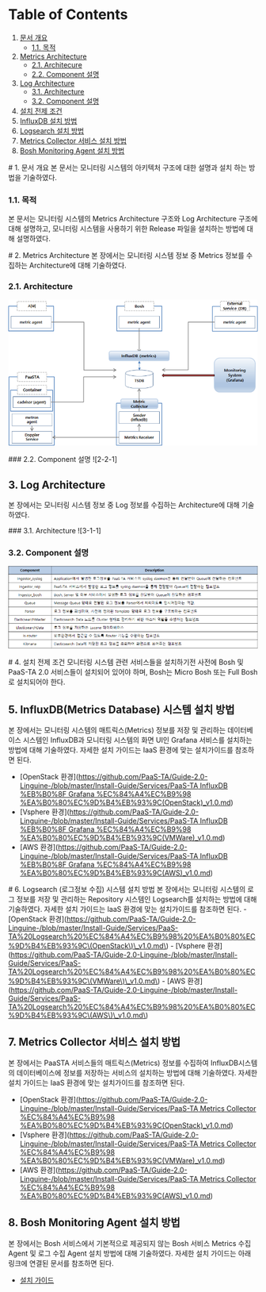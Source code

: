 # Table of Contents

1. [문서 개요](paas-ta.md#1)
   * [1.1. 목적](paas-ta.md#2)
2. [Metrics Architecture](paas-ta.md#3)
   * [2.1.  Architecure](paas-ta.md#4)
   * [2.2.  Component 설명](paas-ta.md#5)
3. [Log Architecture](paas-ta.md#6)
   * [3.1.  Architecture](paas-ta.md#7)
   * [3.2.  Component 설명](paas-ta.md#8)
4. [설치 전제 조건](paas-ta.md#9)
5. [InfluxDB 설치 방법](paas-ta.md#10)
6. [Logsearch 설치 방법](paas-ta.md#11)
7. [Metrics Collector 서비스 설치 방법](paas-ta.md#12)
8. [Bosh Monitoring Agent 설치 방법](paas-ta.md#13)

 \# 1. 문서 개요 본 문서는 모니터링 시스템의 아키텍처 구조에 대한 설명과 설치 하는 방법을 기술하였다.

### 1.1. 목적

본 문서는 모니터링 시스템의 Metrics Architecture 구조와 Log Architecture 구조에 대해 설명하고, 모니터링 시스템을 사용하기 위한 Release 파일을 설치하는 방법에 대해 설명하였다.

 \# 2. Metrics Architecture 본 장에서는 모니터링 시스템 정보 중 Metrics 정보를 수집하는 Architecture에 대해 기술하였다.

### 2.1. Architecture

![](../../../.gitbook/assets/2-1-1%20%2828%29.png)

 \#\#\# 2.2. Component 설명 !\[2-2-1\]

## 3. Log Architecture

본 장에서는 모니터링 시스템 정보 중 Log 정보를 수집하는 Architecture에 대해 기술하였다.

 \#\#\# 3.1. Architecture !\[3-1-1\]

### 3.2. Component 설명

![](../../../.gitbook/assets/3-2-1%20%286%29.png)

 \# 4. 설치 전제 조건 모니터링 시스템 관련 서비스들을 설치하기전 사전에 Bosh 및 PaaS-TA 2.0 서비스들이 설치되어 있어야 하며, Bosh는 Micro Bosh 또는 Full Bosh로 설치되어야 한다.

## 5. InfluxDB\(Metrics Database\) 시스템 설치 방법

본 장에서는 모니터링 시스템의 매트릭스\(Metrics\) 정보를 저장 및 관리하는 데이터베이스 시스템인 InfluxDB과 모니터링 시스템의 화면 UI인 Grafana 서비스를 설치하는 방법에 대해 기술하였다. 자세한 설치 가이드는 IaaS 환경에 맞는 설치가이드를 참조하면 된다.

* \[OpenStack 환경\]\([https://github.com/PaaS-TA/Guide-2.0-Linguine-/blob/master/Install-Guide/Services/PaaS-TA InfluxDB %EB%B0%8F Grafana %EC%84%A4%EC%B9%98 %EA%B0%80%EC%9D%B4%EB%93%9C\(OpenStack\)\_v1.0.md](https://github.com/PaaS-TA/Guide-2.0-Linguine-/blob/master/Install-Guide/Services/PaaS-TA%20InfluxDB%20%EB%B0%8F%20Grafana%20%EC%84%A4%EC%B9%98%20%EA%B0%80%EC%9D%B4%EB%93%9C%28OpenStack%29_v1.0.md)\)
* \[Vsphere  환경\]\([https://github.com/PaaS-TA/Guide-2.0-Linguine-/blob/master/Install-Guide/Services/PaaS-TA InfluxDB %EB%B0%8F Grafana %EC%84%A4%EC%B9%98 %EA%B0%80%EC%9D%B4%EB%93%9C\(VMWare\)\_v1.0.md](https://github.com/PaaS-TA/Guide-2.0-Linguine-/blob/master/Install-Guide/Services/PaaS-TA%20InfluxDB%20%EB%B0%8F%20Grafana%20%EC%84%A4%EC%B9%98%20%EA%B0%80%EC%9D%B4%EB%93%9C%28VMWare%29_v1.0.md)\)
* \[AWS 환경\]\([https://github.com/PaaS-TA/Guide-2.0-Linguine-/blob/master/Install-Guide/Services/PaaS-TA InfluxDB %EB%B0%8F Grafana %EC%84%A4%EC%B9%98 %EA%B0%80%EC%9D%B4%EB%93%9C\(AWS\)\_v1.0.md](https://github.com/PaaS-TA/Guide-2.0-Linguine-/blob/master/Install-Guide/Services/PaaS-TA%20InfluxDB%20%EB%B0%8F%20Grafana%20%EC%84%A4%EC%B9%98%20%EA%B0%80%EC%9D%B4%EB%93%9C%28AWS%29_v1.0.md)\)

 \# 6. Logsearch \(로그정보 수집\) 시스템 설치 방법 본 장에서는 모니터링 시스템의 로그 정보를 저장 및 관리하는 Repository 시스템인 Logsearch를 설치하는 방법에 대해 기술하였다. 자세한 설치 가이드는 IaaS 환경에 맞는 설치가이드를 참조하면 된다. - \[OpenStack 환경\]\(https://github.com/PaaS-TA/Guide-2.0-Linguine-/blob/master/Install-Guide/Services/PaaS-TA%20Logsearch%20%EC%84%A4%EC%B9%98%20%EA%B0%80%EC%9D%B4%EB%93%9C\(OpenStack\)\_v1.0.md\) - \[Vsphere 환경\]\(https://github.com/PaaS-TA/Guide-2.0-Linguine-/blob/master/Install-Guide/Services/PaaS-TA%20Logsearch%20%EC%84%A4%EC%B9%98%20%EA%B0%80%EC%9D%B4%EB%93%9C\(VMWare\)\_v1.0.md\) - \[AWS 환경\]\(https://github.com/PaaS-TA/Guide-2.0-Linguine-/blob/master/Install-Guide/Services/PaaS-TA%20Logsearch%20%EC%84%A4%EC%B9%98%20%EA%B0%80%EC%9D%B4%EB%93%9C\(AWS\)\_v1.0.md\)

## 7. Metrics Collector 서비스 설치 방법

본 장에서는 PaaSTA 서비스들의 매트릭스\(Metrics\) 정보를 수집하여 InfluxDB시스템의 데이터베이스에 정보를 저장하는 서비스의 설치하는 방법에 대해 기술하였다. 자세한 설치 가이드는 IaaS 환경에 맞는 설치가이드를 참조하면 된다.

* \[OpenStack 환경\]\([https://github.com/PaaS-TA/Guide-2.0-Linguine-/blob/master/Install-Guide/Services/PaaS-TA Metrics Collector  %EC%84%A4%EC%B9%98 %EA%B0%80%EC%9D%B4%EB%93%9C\(OpenStack\)\_v1.0.md](https://github.com/PaaS-TA/Guide-2.0-Linguine-/blob/master/Install-Guide/Services/PaaS-TA%20Metrics%20Collector%20%20%EC%84%A4%EC%B9%98%20%EA%B0%80%EC%9D%B4%EB%93%9C%28OpenStack%29_v1.0.md)\)
* \[Vsphere  환경\]\([https://github.com/PaaS-TA/Guide-2.0-Linguine-/blob/master/Install-Guide/Services/PaaS-TA Metrics Collector  %EC%84%A4%EC%B9%98 %EA%B0%80%EC%9D%B4%EB%93%9C\(VMWare\)\_v1.0.md](https://github.com/PaaS-TA/Guide-2.0-Linguine-/blob/master/Install-Guide/Services/PaaS-TA%20Metrics%20Collector%20%20%EC%84%A4%EC%B9%98%20%EA%B0%80%EC%9D%B4%EB%93%9C%28VMWare%29_v1.0.md)\)
* \[AWS 환경\]\([https://github.com/PaaS-TA/Guide-2.0-Linguine-/blob/master/Install-Guide/Services/PaaS-TA Metrics Collector  %EC%84%A4%EC%B9%98 %EA%B0%80%EC%9D%B4%EB%93%9C\(AWS\)\_v1.0.md](https://github.com/PaaS-TA/Guide-2.0-Linguine-/blob/master/Install-Guide/Services/PaaS-TA%20Metrics%20Collector%20%20%EC%84%A4%EC%B9%98%20%EA%B0%80%EC%9D%B4%EB%93%9C%28AWS%29_v1.0.md)\)

## 8. Bosh Monitoring Agent 설치 방법

본 장에서는 Bosh 서비스에서 기본적으로 제공되지 않는 Bosh 서비스 Metrics 수집 Agent 및 로그 수집 Agent 설치 방법에 대해 기술하였다. 자세한 설치 가이드는 아래 링크에 연결된 문서를 참조하면 된다.

* [설치 가이드](https://github.com/PaaS-TA/Guide-2.0-Linguine-/blob/master/Install-Guide/BOSH/Bosh%20Monitoring%20Agent%20%EC%84%A4%EC%B9%98%20%EA%B0%80%EC%9D%B4%EB%93%9C_v1.0.md)

